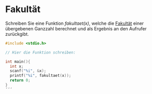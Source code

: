# Fakultät

Schreiben Sie eine Funktion *fakultaet(x)*, welche die [Fakultät](https://de.wikipedia.org/wiki/Fakult%C3%A4t_(Mathematik)) 
einer übergebenen Ganzzahl berechnet und als Ergebnis an den Aufrufer zurückgibt.

```cpp
#include <stdio.h>

// Hier die Funktion schreiben:

int main(){
  int x;
  scanf("%i", &x);
  printf("%i", fakultaet(x));
  return 0;
}
´´´